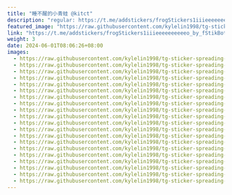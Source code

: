 ```yaml
---
title: "睡不醒的小青蛙 @kitct"
description: "regular: https://t.me/addstickers/frogStickers1iiieeeeeeeeeeo_by_fStikBot"
featured_image: "https://raw.githubusercontent.com/kylelin1998/tg-sticker-spreading-worldwide-images/main/img/3c729da3-4539-49e1-bb91-27079480d937.jpg"
link: "https://t.me/addstickers/frogStickers1iiieeeeeeeeeeo_by_fStikBot"
weight: 3
date: 2024-06-01T08:06:26+08:00
images:
  - https://raw.githubusercontent.com/kylelin1998/tg-sticker-spreading-worldwide-images/main/img/3c729da3-4539-49e1-bb91-27079480d937.jpg
  - https://raw.githubusercontent.com/kylelin1998/tg-sticker-spreading-worldwide-images/main/img/41dda987-9cc0-4a9d-b75f-d54ecf8926f8.jpg
  - https://raw.githubusercontent.com/kylelin1998/tg-sticker-spreading-worldwide-images/main/img/61d33bc9-6b58-4054-a6a1-b877be531900.jpg
  - https://raw.githubusercontent.com/kylelin1998/tg-sticker-spreading-worldwide-images/main/img/4b3399f5-6288-4088-b213-299d62812004.jpg
  - https://raw.githubusercontent.com/kylelin1998/tg-sticker-spreading-worldwide-images/main/img/eea3f8cd-1e1f-462f-9e41-081fd7ec829b.jpg
  - https://raw.githubusercontent.com/kylelin1998/tg-sticker-spreading-worldwide-images/main/img/80a1876e-b6e7-43df-927b-82e1f6cec891.jpg
  - https://raw.githubusercontent.com/kylelin1998/tg-sticker-spreading-worldwide-images/main/img/19f4013f-35ee-4211-b4f2-813ddcd7fb2e.jpg
  - https://raw.githubusercontent.com/kylelin1998/tg-sticker-spreading-worldwide-images/main/img/0d8a411e-e3c4-4ab5-9214-1c16ec1d37ba.jpg
  - https://raw.githubusercontent.com/kylelin1998/tg-sticker-spreading-worldwide-images/main/img/11be7a8b-486a-4bc9-92cd-ad1b8b2afd57.jpg
  - https://raw.githubusercontent.com/kylelin1998/tg-sticker-spreading-worldwide-images/main/img/987722d5-b011-4466-b085-c9fe915127e2.jpg
  - https://raw.githubusercontent.com/kylelin1998/tg-sticker-spreading-worldwide-images/main/img/ca6af1fa-4f20-4e55-b9f8-beba2b7edde1.jpg
  - https://raw.githubusercontent.com/kylelin1998/tg-sticker-spreading-worldwide-images/main/img/b8c8115f-ab1f-4897-a944-26adf8d915e4.jpg
  - https://raw.githubusercontent.com/kylelin1998/tg-sticker-spreading-worldwide-images/main/img/5176f337-7ccb-4bf6-b8b3-14eb4e3fd33d.jpg
  - https://raw.githubusercontent.com/kylelin1998/tg-sticker-spreading-worldwide-images/main/img/6f0d5e42-4aa3-4111-8e2a-f82845929098.jpg
  - https://raw.githubusercontent.com/kylelin1998/tg-sticker-spreading-worldwide-images/main/img/a08bc2e2-8f9f-47a2-89fc-9fab00ac1dbf.jpg
  - https://raw.githubusercontent.com/kylelin1998/tg-sticker-spreading-worldwide-images/main/img/b45017ce-6763-4743-b37c-8bcf19887494.jpg
  - https://raw.githubusercontent.com/kylelin1998/tg-sticker-spreading-worldwide-images/main/img/b000e48b-cd79-4b85-b390-73b78203ddf1.jpg
  - https://raw.githubusercontent.com/kylelin1998/tg-sticker-spreading-worldwide-images/main/img/b2f2b825-0ba0-44ba-88a0-f7984786a292.jpg
  - https://raw.githubusercontent.com/kylelin1998/tg-sticker-spreading-worldwide-images/main/img/c42e44e1-37ad-42ad-9373-6eb96dbf54ea.jpg
  - https://raw.githubusercontent.com/kylelin1998/tg-sticker-spreading-worldwide-images/main/img/962a48bd-12fc-4e52-b0c6-90c7d6598230.jpg
---
```

